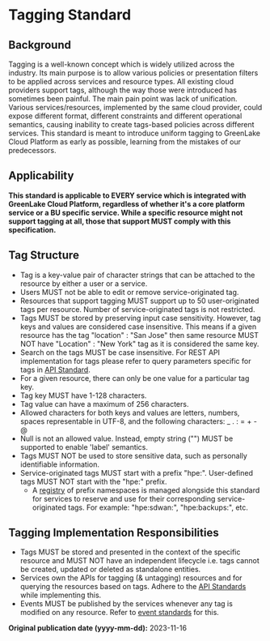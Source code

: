 # Tagging Standard

## Background

Tagging is a well-known concept which is widely utilized across the industry. Its main purpose is to allow various policies or presentation filters to be applied across services and resource types. All existing cloud providers support tags, although the way those were introduced has sometimes been painful. The main pain point was lack of unification. Various services/resources, implemented by the same cloud provider, could expose different format, different constraints and different operational semantics, causing inability to create tags-based policies across different services. This standard is meant to introduce uniform tagging to GreenLake Cloud Platform as early as possible, learning from the mistakes of our predecessors.

## Applicability

**This standard is applicable to EVERY service which is integrated with GreenLake Cloud Platform, regardless of whether it's a core platform service or a BU specific service. While a specific resource might not support tagging at all, those that support MUST comply with this specification.**

## Tag Structure

* Tag is a key-value pair of character strings that can be attached to the resource by either a user or a service.
* Users MUST not be able to edit or remove service-originated tag.
* Resources that support tagging MUST support up to 50 user-originated tags per resource. Number of service-originated tags is not restricted.
* Tags MUST be stored by preserving input case sensitivity. However, tag keys and values are considered case insensitive. This means if a given resource has the tag "location" : "San Jose" then same resource MUST NOT have "Location" : "New York" tag as it is considered the same key.
* Search on the tags MUST be case insensitive. For REST API implementation for tags please refer to query parameters specific for tags in [API Standard](../../ratified/api/query_parameters.md#filtering-by-tags).
* For a given resource, there can only be one value for a particular tag key.
* Tag key MUST have 1-128 characters.
* Tag value can have a maximum of 256 characters.
* Allowed characters for both keys and values are letters, numbers, spaces representable in UTF-8, and the following characters: _ . : = + - @
* Null is not an allowed value. Instead, empty string ("") MUST be supported to enable 'label' semantics.
* Tags MUST NOT be used to store sensitive data, such as personally identifiable information.
* Service-originated tags MUST start with a prefix "hpe:". User-defined tags MUST NOT start with the "hpe:" prefix.
  * A [registry](service-namespace-registry.md) of prefix namespaces is managed alongside this standard for services to reserve and use for their corresponding service-originated tags. For example: "hpe:sdwan:", "hpe:backups:", etc.

## Tagging Implementation Responsibilities

* Tags MUST be stored and presented in the context of the specific resource and MUST NOT have an independent lifecycle i.e. tags cannot be created, updated or deleted as standalone entities.
* Services own the APIs for tagging (& untagging) resources and for querying the resources based on tags. Adhere to the [API Standards](../../policies/api.md) while implementing this.
* Events MUST be published by the services whenever any tag is modified on any resource. Refer to [event standards](../../draft/event/index.md) for this.

**Original publication date (yyyy-mm-dd):** 2023-11-16
